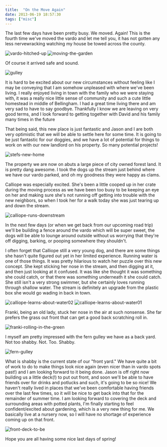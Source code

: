 ```yaml
---
title:  "On the Move Again"
date: 2013-06-19 18:57:30
tags: ["misc"]
---
```

The last few days have been pretty busy. We moved. Again! This is the fourth time we've moved the vardo and let me tell you, it has not gotten any less nervewracking watching my house be towed across the county.

![vardo-hitched-up](/uploads/2013/06/vardo-hitched-up.jpg)
![moving-the-garden](/uploads/2013/06/moving-the-garden.jpg)

Of course it arrived safe and sound.

![gulley](/uploads/2013/06/gulley.jpg)

It is hard to be excited about our new circumstances without feeling like I may be conveying that I am somehow unpleased with where we've been living. I really enjoyed living in town with the family who we were staying with, it was a really nice little sense of community and such a cute little homestead in middle of Bellingham. I had a great time living there and am very sad to have to say goodbye. Thankfully I know we are leaving on very good terms, and I look forward to getting together with David and his family many times in the future

That being said, this new place is just fantastic and Jason and I are both very optimistic that we will be able to settle here for some time. It is going to be just fantastic for our doggies, and we have a lot of potential for things to work on with our new landlord on his property. So many potential projects!

![stefs-new-home](/uploads/2013/06/stefs-new-home.jpg)

The property we are now on abuts a large piece of city owned forest land. It is pretty dang awesome. I took the dogs up the stream just behind where we have our vardo parked, and oh my goodness they were happy as clams.

Calliope was especially excited. She's been a little cooped up in her crate during the moving process as we have been too busy to be keeping an eye on her and making sure she's not running off getting into trouble with the new neighbors, so when I took her for a walk today she was just tearing up and down the stream.

![calliope-runs-downstream](/uploads/2013/06/calliope-runs-downstream.jpg)

In the next few days (or when we get back from our upcoming road trip) we'll be building a fence around the vardo which will be super sweet, the dogs will be able to lounge around outside without us worrying that they're off digging, barking, or pooping somewhere they shouldn't.

I often forget that Calliope still a very young dog, and there are some things she hasn't quite figured out yet in her limited experience. Running water is one of those things. It was pretty  hilarious to watch her puzzle over this new concept. She kept sticking her nose in the stream, and then digging at it, and then just looking at it confused. It was like she thought it was something she could catch, or that there was something underneath it she could catch. She still isn't a very strong swimmer, but she certainly loves running through shallow water. The stream is definitely an upgrade from the plastic box she would go wading in back in town.

![calliope-learns-about-water02](/uploads/2013/06/calliope-learns-about-water02.jpg)
![calliope-learns-about-water01](/uploads/2013/06/calliope-learns-about-water01.jpg)

Franki, being an old lady, stuck her nose in the air at such nonsense. She far prefers the grass out front that can get a good back scratching roll in.

![franki-rolling-in-the-green](/uploads/2013/06/franki-rolling-in-the-green.jpg)

I myself am pretty impressed with the fern gulley we have as a back yard. Not too shabby. Not. Too. Shabby.

![fern-gulley](/uploads/2013/06/fern-gulley.jpg)

What is shabby is the current state of our "front yard." We have quite a bit of work to do to make things look nice again (even nicer than in vardo spots past!) and I am looking forward to it being done. Jason is off right now building us a little deck(!) to put out front, and soon we'll be able to have friends over for drinks and potlucks and such, it's going to be so nice! We haven't really lived in places that we've been comfortable having friends over the last few times, so it will be nice to get back into that for the remainder of summer time. I am looking forward to covering the deck and surrounding areas with potted plants, I'm finally starting to feel confident/excited about gardening, which is a very new thing for me. We basically live at a nursery now, so I will have no shortage of experience coming up on that front.

![front-deck-to-be](/uploads/2013/06/front-deck-to-be.jpg)

Hope you are all having some nice last days of spring!
